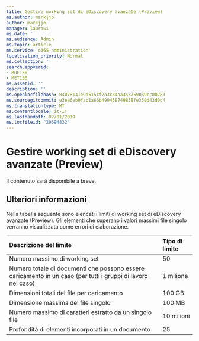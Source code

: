 ```yaml
---
title: Gestire working set di eDiscovery avanzate (Preview)
ms.author: markjjo
author: markjjo
manager: laurawi
ms.date: ''
ms.audience: Admin
ms.topic: article
ms.service: o365-administration
localization_priority: Normal
ms.collection: ''
search.appverid:
- MOE150
- MET150
ms.assetid: ''
description: ''
ms.openlocfilehash: 04078141e9a515cf7a3c34aa353759039cc00283
ms.sourcegitcommit: e3ea6eb9fab1a66b499458749838fe350d43d0d4
ms.translationtype: MT
ms.contentlocale: it-IT
ms.lasthandoff: 02/01/2019
ms.locfileid: "29694832"
---
```

# <a name="manage-working-sets-in-advanced-ediscovery-preview"></a>Gestire working set di eDiscovery avanzate (Preview)  

Il contenuto sarà disponibile a breve.

## <a name="more-information"></a>Ulteriori informazioni

Nella tabella seguente sono elencati i limiti di working set di eDiscovery avanzate (Preview).  Gli elementi che superano i valori massimi file singolo verranno visualizzata come errori di elaborazione.
    
  |**Descrizione del limite**|**Tipo di limite**|
  |:-----|:-----|
  |Numero massimo di working set  <br/> |50  <br/> |
  |Numero totale di documenti che possono essere caricamento in un caso (per tutti i gruppi di lavoro nel caso)  <br/> |1 milione  <br/> |
  |Dimensioni totali del file per caricamento  <br/> |100 GB  <br/> |
  |Dimensione massima del file singolo   <br/> |100 MB  <br/> |
  |Numero massimo di caratteri estratto da un singolo file  <br/> |10 milioni  <br/> |
  |Profondità di elementi incorporati in un documento  <br/> |25  <br/> |
  

